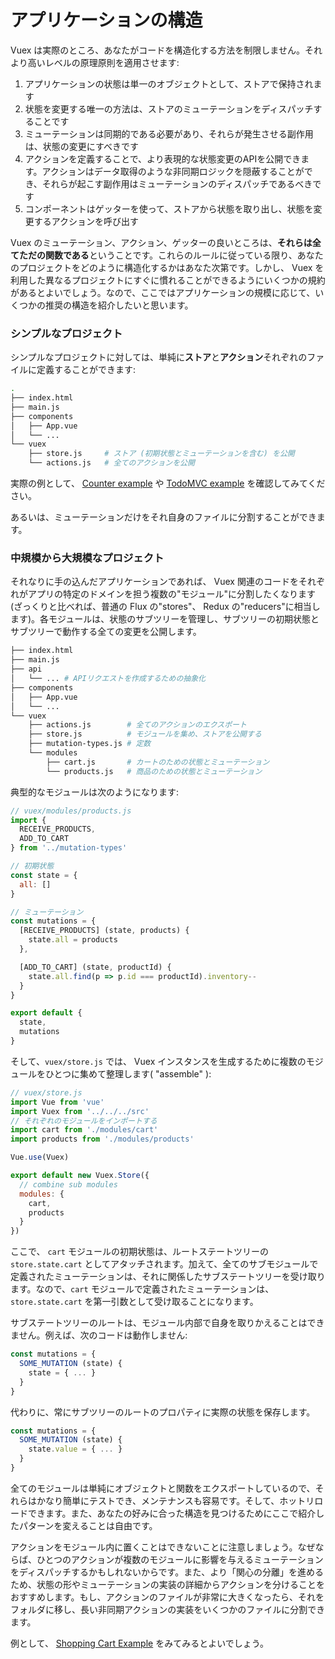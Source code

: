 # アプリケーションの構造

Vuex は実際のところ、あなたがコードを構造化する方法を制限しません。それより高いレベルの原理原則を適用させます:

1. アプリケーションの状態は単一のオブジェクトとして、ストアで保持されます
2. 状態を変更する唯一の方法は、ストアのミューテーションをディスパッチすることです
3. ミューテーションは同期的である必要があり、それらが発生させる副作用は、状態の変更にすべきです
4. アクションを定義することで、より表現的な状態変更のAPIを公開できます。アクションはデータ取得のような非同期ロジックを隠蔽することができ、それらが起こす副作用はミューテーションのディスパッチであるべきです
5. コンポーネントはゲッターを使って、ストアから状態を取り出し、状態を変更するアクションを呼び出す

Vuex のミューテーション、アクション、ゲッターの良いところは、**それらは全てただの関数である**ということです。これらのルールに従っている限り、あなたのプロジェクトをどのように構造化するかはあなた次第です。しかし、 Vuex を利用した異なるプロジェクトにすぐに慣れることができるようにいくつかの規約があるとよいでしょう。なので、ここではアプリケーションの規模に応じて、いくつかの推奨の構造を紹介したいと思います。

### シンプルなプロジェクト

シンプルなプロジェクトに対しては、単純に**ストア**と**アクション**それぞれのファイルに定義することができます:

``` bash
.
├── index.html
├── main.js
├── components
│   ├── App.vue
│   └── ...
└── vuex
    ├── store.js     # ストア (初期状態とミューテーションを含む) を公開
    └── actions.js   # 全てのアクションを公開
```

実際の例として、 [Counter example](https://github.com/vuejs/vuex/tree/master/examples/counter) や [TodoMVC example](https://github.com/vuejs/vuex/tree/master/examples/todomvc) を確認してみてください。

あるいは、ミューテーションだけをそれ自身のファイルに分割することができます。

### 中規模から大規模なプロジェクト

それなりに手の込んだアプリケーションであれば、 Vuex 関連のコードをそれぞれがアプリの特定のドメインを担う複数の"モジュール"に分割したくなります(ざっくりと比べれば、普通の Flux の"stores"、 Redux の"reducers"に相当します)。各モジュールは、状態のサブツリーを管理し、サブツリーの初期状態とサブツリーで動作する全ての変更を公開します。

```bash
├── index.html
├── main.js
├── api
│   └── ... # APIリクエストを作成するための抽象化
├── components
│   ├── App.vue
│   └── ...
└── vuex
    ├── actions.js        # 全てのアクションのエクスポート
    ├── store.js          # モジュールを集め、ストアを公開する
    ├── mutation-types.js # 定数
    └── modules
        ├── cart.js       # カートのための状態とミューテーション
        └── products.js   # 商品のための状態とミューテーション
```

典型的なモジュールは次のようになります:

``` js
// vuex/modules/products.js
import {
  RECEIVE_PRODUCTS,
  ADD_TO_CART
} from '../mutation-types'

// 初期状態
const state = {
  all: []
}

// ミューテーション
const mutations = {
  [RECEIVE_PRODUCTS] (state, products) {
    state.all = products
  },

  [ADD_TO_CART] (state, productId) {
    state.all.find(p => p.id === productId).inventory--
  }
}

export default {
  state,
  mutations
}
```

そして、`vuex/store.js` では、 Vuex インスタンスを生成するために複数のモジュールをひとつに集めて整理します( "assemble" ):

```js
// vuex/store.js
import Vue from 'vue'
import Vuex from '../../../src'
// それぞれのモジュールをインポートする
import cart from './modules/cart'
import products from './modules/products'

Vue.use(Vuex)

export default new Vuex.Store({
  // combine sub modules
  modules: {
    cart,
    products
  }
})
```

ここで、 `cart` モジュールの初期状態は、ルートステートツリーの `store.state.cart` としてアタッチされます。加えて、全てのサブモジュールで定義されたミューテーションは、それに関係したサブステートツリーを受け取ります。なので、`cart` モジュールで定義されたミューテーションは、`store.state.cart` を第一引数として受け取ることになります。

サブステートツリーのルートは、モジュール内部で自身を取りかえることはできません。例えば、次のコードは動作しません:

``` js
const mutations = {
  SOME_MUTATION (state) {
    state = { ... }
  }
}
```

代わりに、常にサブツリーのルートのプロパティに実際の状態を保存します。

``` js
const mutations = {
  SOME_MUTATION (state) {
    state.value = { ... }
  }
}
```

全てのモジュールは単純にオブジェクトと関数をエクスポートしているので、それらはかなり簡単にテストでき、メンテナンスも容易です。そして、ホットリロードできます。また、あなたの好みに合った構造を見つけるためにここで紹介したパターンを変えることは自由です。

アクションをモジュール内に置くことはできないことに注意しましょう。なぜならば、ひとつのアクションが複数のモジュールに影響を与えるミューテーションをディスパッチするかもしれないからです。また、より「関心の分離」を進めるため、状態の形やミューテーションの実装の詳細からアクションを分けることをおすすめします。もし、アクションのファイルが非常に大きくなったら、それをフォルダに移し、長い非同期アクションの実装をいくつかのファイルに分割できます。

例として、 [Shopping Cart Example](https://github.com/vuejs/vuex/tree/master/examples/shopping-cart) をみてみるとよいでしょう。
